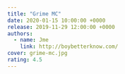 ```yaml
---
title: "Grime MC"
date: 2020-01-15 10:00:00 +0000
release: 2019-11-29 12:00:00 +0000
authors:
  - name: Jme
    link: http://boybetterknow.com/
cover: grime-mc.jpg
rating: 4.5
---
```

